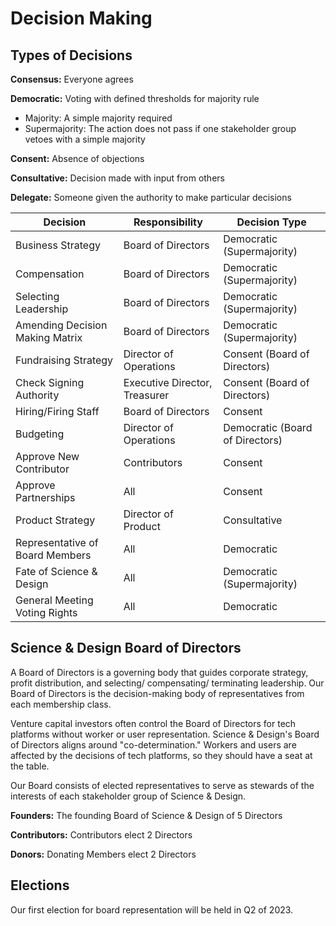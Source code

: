 # Decision Making

## Types of Decisions

**Consensus:** Everyone agrees

**Democratic:** Voting with defined thresholds for majority rule
- Majority: A simple majority required
- Supermajority: The action does not pass if one stakeholder group vetoes with a simple majority

**Consent:** Absence of objections

**Consultative:** Decision made with input from others

**Delegate:** Someone given the authority to make particular decisions

| Decision                        | Responsibility                | Decision Type                   |
| ------------------------------- | ----------------------------- | ------------------------------- |
| Business Strategy               | Board of Directors            | Democratic (Supermajority)      |
| Compensation                    | Board of Directors            | Democratic (Supermajority)      |
| Selecting Leadership            | Board of Directors            | Democratic (Supermajority)      |
| Amending Decision Making Matrix | Board of Directors            | Democratic (Supermajority)      |
| Fundraising Strategy            | Director of Operations        | Consent (Board of Directors)    |
| Check Signing Authority         | Executive Director, Treasurer | Consent (Board of Directors)    |
| Hiring/Firing Staff             | Board of Directors            | Consent                         |
| Budgeting                       | Director of Operations        | Democratic (Board of Directors) |
| Approve New Contributor         | Contributors                  | Consent                         |
| Approve Partnerships            | All                           | Consent                         |
| Product Strategy                | Director of Product           | Consultative                    |
| Representative of Board Members | All                           | Democratic                      |
| Fate of Science & Design        | All                           | Democratic (Supermajority)      |
| General Meeting Voting Rights   | All                           | Democratic                      |

## Science & Design Board of Directors
A Board of Directors is a governing body that guides corporate strategy, profit distribution, and selecting/ compensating/ terminating leadership. 
Our Board of Directors is the decision-making body of representatives from each membership class.

Venture capital investors often control the Board of Directors for tech platforms without worker or user representation. 
Science & Design's Board of Directors aligns around "co-determination." Workers and users are affected by the decisions of tech platforms, 
so they should have a seat at the table.

Our Board consists of elected representatives to serve as stewards of the interests of each stakeholder group of Science & Design.

**Founders:**
The founding Board of Science & Design of 5 Directors

**Contributors:**
Contributors elect 2 Directors

**Donors:**
Donating Members elect 2 Directors

## Elections 

Our first election for board representation will be held in Q2 of 2023.

